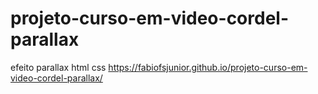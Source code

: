 # projeto-curso-em-video-cordel-parallax
efeito parallax  html css
https://fabiofsjunior.github.io/projeto-curso-em-video-cordel-parallax/
